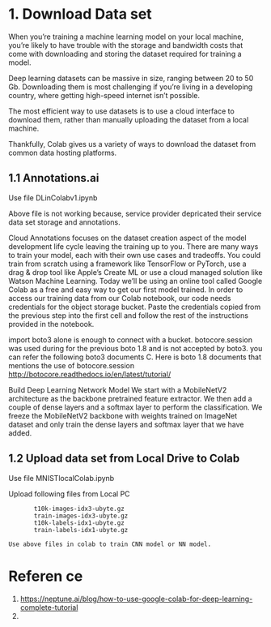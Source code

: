 
# 1. Download Data set

When you’re training a machine learning model on your local machine, you’re likely to have trouble with the storage and bandwidth costs that come with downloading and storing the dataset required for training a model.

Deep learning datasets can be massive in size, ranging between 20 to 50 Gb. Downloading them is most challenging if you’re living in a developing country, where getting high-speed internet isn’t possible.

The most efficient way to use datasets is to use a cloud interface to download them, rather than manually uploading the dataset from a local machine. 

Thankfully, Colab gives us a variety of ways to download the dataset from common data hosting platforms.


## 1.1 Annotations.ai 

Use file DLinColabv1.ipynb

Above file  is not working because, service provider  depricated their service data set storage and annotations.

Cloud Annotations focuses on the dataset creation aspect of the model development life cycle leaving the 
training up to you. There are many ways to train your model, each with their own use cases and tradeoffs. 
You could train from scratch using a framework like TensorFlow or PyTorch, use a drag & drop tool like 
Apple’s Create ML or use a cloud managed solution like Watson Machine Learning.
Today we’ll be using an online tool called Google Colab as a free and easy way to get 
our first model trained.  In order to access our training 
data from our Colab notebook, our code needs credentials for the object storage bucket. 
Paste the credentials copied from the previous step into the first cell and follow the 
rest of the instructions provided in the notebook.

import boto3 alone is enough to connect with a bucket. botocore.session was used during for the
previous boto 1.8 and is not accepted by boto3. you can refer the following boto3 documents С. 
Here is boto 1.8 documents that mentions the 
use of botocore.session http://botocore.readthedocs.io/en/latest/tutorial/

Build  Deep Learning Network Model
We start with a MobileNetV2 architecture as the backbone pretrained feature extractor. 
We then add a couple of dense layers and a softmax layer to perform the classification. 
We freeze the MobileNetV2 backbone with weights trained on ImageNet dataset and only 
train the dense layers and softmax layer that we have added.


## 1.2 Upload data set from Local Drive to Colab

   Use file  MNISTlocalColab.ipynb
   
   Upload following files from Local PC
   
           t10k-images-idx3-ubyte.gz  
           train-images-idx3-ubyte.gz
           t10k-labels-idx1-ubyte.gz  
           train-labels-idx1-ubyte.gz
           
    Use above files in colab to train CNN model or NN model.
    


   
   

# Referen ce
1. https://neptune.ai/blog/how-to-use-google-colab-for-deep-learning-complete-tutorial
2. 
